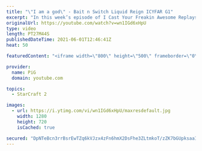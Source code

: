 ```yaml
---
title: "\"I am a god\" - Bait n Switch Liquid Reign ICYFAR G1"
excerpt: "In this week’s episode of I Cast Your Freakin Awesome Replays (ICYFAR) players sent in their replays that had their opponents lulled into a false send of pride and accomplisment  CURRENT LIQUID REIGN ICYFAR CHALLENGE: “We need a Billy!” - Pick one unit and keep it alive as long as you can. (Extra points"
originalUrl: https://youtube.com/watch?v=wn1IGd6xHpU
type: video
length: PT27M44S
publishedDateTime: 2021-06-01T12:46:41Z
heat: 50

featuredContent: "<iframe width=\"800\" height=\"500\" frameborder=\"0\" src=\"https://www.youtube.com/embed/wn1IGd6xHpU\" allow=\"accelerometer; autoplay; encrypted-media; gyroscope; picture-in-picture\" allowfullscreen></iframe>"

provider:
  name: PiG
  domain: youtube.com

topics:
  - StarCraft 2

images:
  - url: https://i.ytimg.com/vi/wn1IGd6xHpU/maxresdefault.jpg
    width: 1280
    height: 720
    isCached: true

secured: "DpNTeBcn3rrBsrEwTZq6kVJzx4zFn6hmX2DsFhe3ZLtmkoT/zZK7bGUpksaaIv+2cjI5t/ASzOvKrwGowVyABaW/RHeZbkqizFFs0Fm/adCivjOCTjEENUzpZSx9tMzxRfE3653vQkwzlqs4SJMa09cRe6ocDu1lqyQB59iQdLzQ2FBtuqqHHoc6XeJ1NRkuXpUBw3Xdz8H/9704kxaToda3rXWUcuiIIM00wh799LjAyQgqZ0M9vcYMyp7jRPf+RcsY7x7CEPrnmIM+CBPM5xyCyqlbupeUH9yPWhH2qyBISptDT88BlbCxojjuHoveP7t7Pb0QQLWWVRt9iLc8B9WBnr97OzrO45/6G+n7SquKit6AjEwlUjTNMnzdGCckZeDbKSVCU2jLbpMjNZUgQVPxlIQfZU7gZLwLsIwNP+0=;ni00i1MpASXKuSCdWhzCFA=="
---
```


